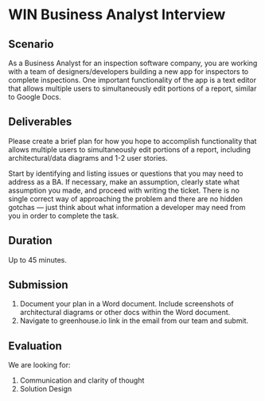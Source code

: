 # WIN Business Analyst Interview

## Scenario

As a Business Analyst for an inspection software company, you are working with a team of designers/developers building a new app for inspectors to complete inspections. One important functionality of the app is a text editor that allows multiple users to simultaneously edit portions of a report, similar to Google Docs.

## Deliverables

Please create a brief plan for how you hope to accomplish functionality that allows multiple users to simultaneously edit portions of a report, including architectural/data diagrams and 1-2 user stories. 

Start by identifying and listing issues or questions that you may need to address as a BA. If necessary, make an assumption, clearly state what assumption you made, and proceed with writing the ticket. There is no single correct way of approaching the problem and there are no hidden gotchas — just think about what information a developer may need from you in order to complete the task.

## Duration

Up to 45 minutes.

## Submission
1.  Document your plan in a Word document. Include screenshots of architectural diagrams or other docs within the Word document.
2.  Navigate to greenhouse.io link in the email from our team and submit.

## Evaluation 

We are looking for:
1. Communication and clarity of thought
2. Solution Design
